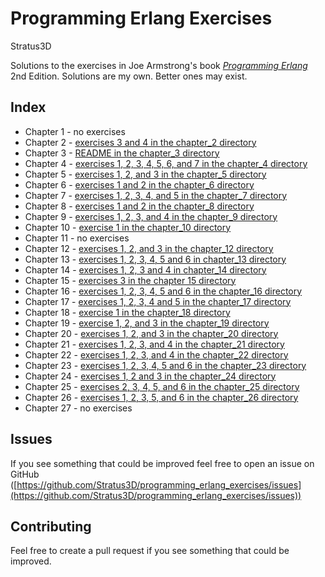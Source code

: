 Programming Erlang Exercises
============================

Stratus3D

Solutions to the exercises in Joe Armstrong's book *[Programming Erlang](https://pragprog.com/book/jaerlang2/programming-erlang)* 2nd Edition. Solutions are my own. Better ones may exist.

## Index

* Chapter 1 - no exercises
* Chapter 2 - [exercises 3 and 4 in the chapter_2 directory](chapter_2/)
* Chapter 3 - [README in the chapter_3 directory](chapter_3/)
* Chapter 4 - [exercises 1, 2, 3, 4, 5, 6, and 7 in the chapter_4 directory](chapter_4/)
* Chapter 5 - [exercises 1, 2, and 3 in the chapter_5 directory](chapter_5/)
* Chapter 6 - [exercises 1 and 2 in the chapter_6 directory](chapter_6/)
* Chapter 7 - [exercises 1, 2, 3, 4, and 5 in the chapter_7 directory](chapter_7/)
* Chapter 8 - [exercises 1 and 2 in the chapter_8 directory](chapter_8/)
* Chapter 9 - [exercises 1, 2, 3, and 4 in the chapter_9 directory](chapter_9/)
* Chapter 10 - [exercise 1 in the chapter_10 directory](chapter_10/)
* Chapter 11 - no exercises
* Chapter 12 - [exercises 1, 2, and 3 in the chapter_12 directory](chapter_12/)
* Chapter 13 - [exercises 1, 2, 3, 4, 5 and 6 in chapter_13 directory](chapter_13/)
* Chapter 14 - [exercises 1, 2, 3 and 4 in chapter_14 directory](chapter_14/)
* Chapter 15 - [exercises 3 in the chapter 15 directory](chapter_15/)
* Chapter 16 - [exercises 1, 2, 3, 4, 5 and 6 in the chapter_16 directory](chapter_16/)
* Chapter 17 - [exercises 1, 2, 3, 4 and 5 in the chapter_17 directory](chapter_17/)
* Chapter 18 - [exercise 1 in the chapter_18 directory](chapter_18/)
* Chapter 19 - [exercise 1, 2, and 3 in the chapter_19 directory](chapter_19/)
* Chapter 20 - [exercises 1, 2, and 3 in the chapter_20 directory](chapter_20/)
* Chapter 21 - [exercises 1, 2, 3, and 4 in the chapter_21 directory](chapter_21/)
* Chapter 22 - [exercises 1, 2, 3, and 4 in the chapter_22 directory](chapter_22/)
* Chapter 23 - [exercises 1, 2, 3, 4, 5 and 6 in the chapter_23 directory](chapter_23/)
* Chapter 24 - [exercises 1, 2 and 3 in the chapter_24 directory](chapter_24/)
* Chapter 25 - [exercises 2, 3, 4, 5, and 6 in the chapter_25 directory](chapter_25/)
* Chapter 26 - [exercises 1, 2, 3, 5, and 6 in the chapter_26 directory](chapter_26/)
* Chapter 27 - no exercises

## Issues
If you see something that could be improved feel free to open an issue on GitHub ([https://github.com/Stratus3D/programming_erlang_exercises/issues](https://github.com/Stratus3D/programming_erlang_exercises/issues))

## Contributing
Feel free to create a pull request if you see something that could be improved.
